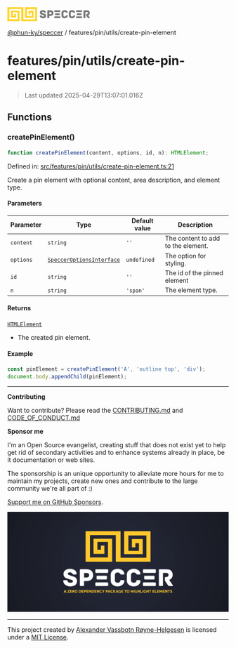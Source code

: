 <div><img alt="SPECCER logo" src="https://raw.githubusercontent.com/phun-ky/speccer/main/public/logo-speccer-horizontal-colored-package.svg?raw=true" style="max-height:32px;"/></div>

[@phun-ky/speccer](../../../README.md) / features/pin/utils/create-pin-element

# features/pin/utils/create-pin-element

> Last updated 2025-04-29T13:07:01.016Z

## Functions

### createPinElement()

```ts
function createPinElement(content, options, id, n): HTMLElement;
```

Defined in:
[src/features/pin/utils/create-pin-element.ts:21](https://github.com/phun-ky/speccer/blob/main/src/features/pin/utils/create-pin-element.ts#L21)

Create a pin element with optional content, area description, and element type.

#### Parameters

| Parameter | Type                                                                           | Default value | Description                        |
| --------- | ------------------------------------------------------------------------------ | ------------- | ---------------------------------- |
| `content` | `string`                                                                       | `''`          | The content to add to the element. |
| `options` | [`SpeccerOptionsInterface`](../../../types/speccer.md#specceroptionsinterface) | `undefined`   | The option for styling.            |
| `id`      | `string`                                                                       | `''`          | The id of the pinned element       |
| `n`       | `string`                                                                       | `'span'`      | The element type.                  |

#### Returns

[`HTMLElement`](https://developer.mozilla.org/docs/Web/API/HTMLElement)

- The created pin element.

#### Example

```ts
const pinElement = createPinElement('A', 'outline top', 'div');
document.body.appendChild(pinElement);
```

---

**Contributing**

Want to contribute? Please read the
[CONTRIBUTING.md](https://github.com/phun-ky/speccer/blob/main/CONTRIBUTING.md)
and
[CODE_OF_CONDUCT.md](https://github.com/phun-ky/speccer/blob/main/CODE_OF_CONDUCT.md)

**Sponsor me**

I'm an Open Source evangelist, creating stuff that does not exist yet to help
get rid of secondary activities and to enhance systems already in place, be it
documentation or web sites.

The sponsorship is an unique opportunity to alleviate more hours for me to
maintain my projects, create new ones and contribute to the large community
we're all part of :)

[Support me on GitHub Sponsors](https://github.com/sponsors/phun-ky).

![Speccer banner, with logo and slogan: A zero dependency package to annotate or highlight elements](https://github.com/phun-ky/speccer/blob/main/public/speccer-banner.png?raw=true)

---

This project created by [Alexander Vassbotn Røyne-Helgesen](http://phun-ky.net)
is licensed under a [MIT License](https://choosealicense.com/licenses/mit/).
